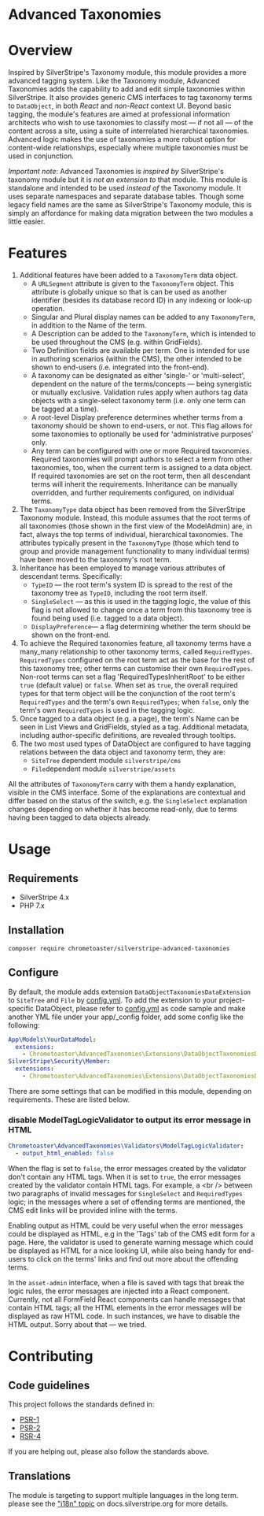 Advanced Taxonomies
===================


# Overview

Inspired by SilverStripe's Taxonomy module, this module provides a more advanced tagging system. Like the Taxonomy
module, Advanced Taxonomies adds the capability to add and edit simple taxonomies within SilverStripe. It also provides
generic CMS interfaces to tag taxonomy terms to `DataObject`, in both *React* and *non-React* context UI. Beyond basic
tagging, the module's features are aimed at professional information architects who wish to use taxonomies to classify
most — if not all — of the content across a site, using a suite of interrelated hierarchical taxonomies. Advanced logic
makes the use of taxonomies a more robust option for content-wide relationships, especially where multiple taxonomies
must be used in conjunction.

*Important note*: Advanced Taxonomies is _inspired by_ SilverStripe's taxonomy module but it is _not an extension to_
that module. This module is standalone and intended to be used _instead of_ the Taxonomy module. It uses separate
namespaces and separate database tables. Though some legacy field names are the same as SilverStripe's Taxonomy module,
this is simply an affordance for making data migration between the two modules a little easier.


# Features

1. Additional features have been added to a `TaxonomyTerm` data object. 
    * A `URLSegment` attribute is given to the `TaxonomyTerm` object. This attribute is globally unique so that is can
    be used as another identifier (besides its database record ID) in any indexing or look-up operation.
    * Singular and Plural display names can be added to any `TaxonomyTerm`, in addition to the Name of the term.
    * A Description can be added to the `TaxonomyTerm`, which is intended to be used throughout the CMS (e.g. within
    GridFields).
    * Two Definition fields are available per term. One is intended for use in authoring scenarios (within the CMS), the
    other intended to be shown to end-users (i.e. integrated into the front-end).
    * A taxonomy can be designated as either 'single-' or 'multi-select', dependent on the nature of the terms/concepts
    — being synergistic or mutually exclusive. Validation rules apply when authors tag data objects with a 
    single-select taxonomy term (i.e. only one term can be tagged at a time).
    * A root-level Display preference determines whether terms from a taxonomy should be shown to end-users, or not.
    This flag allows for some taxonomies to optionally be used for 'administrative purposes' only. 
    * Any term can be configured with one or more Required taxonomies. Required taxonomies will prompt authors to select
    a term from other taxonomies, too, when the current term is assigned to a data object. If required taxonomies are
    set on the root term, then all descendant terms will inherit the requirements. Inheritance can be manually
    overridden, and further requirements configured, on individual terms.
2. The `TaxonomyType` data object has been removed from the SilverStripe Taxonomy module. Instead, this module assumes
that the root terms of all taxonomies (those shown in the first view of the ModelAdmin) are, in fact, always the top
terms of individual, hierarchical taxonomies. The attributes typically present in the `TaxonomyType` (those which tend
to group and provide management functionality to many individual terms) have been moved to the taxonomy's root term. 
3. Inheritance has been employed to manage various attributes of descendant terms. Specifically:
    * `TypeID` — the root term's system ID is spread to the rest of the taxonomy tree as `TypeID`, including the root
    term itself. 
    * `SingleSelect` — as this is used in the tagging logic, the value of this flag is not allowed to change once a term
    from this taxonomy tree is found being used (i.e. tagged to a data object).
    * `DisplayPreference`— a flag determining whether the term should be shown on the front-end.
4. To achieve the Required taxonomies feature, all taxonomy terms have a many_many relationship to other taxonomy terms,
called `RequiredTypes`. `RequiredTypes` configured on the root term act as the base for the rest of this taxonomy tree;
other terms can customise their own `RequiredTypes`. Non-root terms can set a flag 'RequiredTypesInheritRoot' to be
either `true` (default value) or `false`. When set as `true`, the overall required types for that term object will be
the conjunction of the root term's `RequiredTypes` and the term's own `RequiredTypes`; when `false`, only the term's own
`RequiredTypes` is used in the tagging logic.
5. Once tagged to a data object (e.g. a page), the term's Name can be seen in List Views and GridFields, styled as a
tag. Additional metadata, including author-specific definitions, are revealed through tooltips.
6. The two most used types of DataObject are configured to have tagging relations between the data object and taxonomy
term, they are:
    * `SiteTree` dependent module `silverstripe/cms`
    * `File`dependent module `silverstripe/assets`

All the attributes of `TaxonomyTerm` carry with them a handy explanation, visible in the CMS interface. Some of the
explanations are contextual and differ based on the status of the switch, e.g. the `SingleSelect` explanation changes
depending on whether it has become read-only, due to terms having been tagged to data objects already.


# Usage

## Requirements

* SilverStripe 4.x
* PHP 7.x


## Installation

```composer
composer require chrometoaster/silverstripe-advanced-taxonomies
```
## Configure

By default, the module adds extension `DataObjectTaxonomiesDataExtension` to `SiteTree` and `File` by
[config.yml](_config/config.yml). To add the extension to your project-specific DataObject, please refer to
[config.yml](_config/config.yml) as code sample and make another YML file under your app/_config folder, add some config
like the following:

```yaml
App\Models\YourDataModel:
  extensions:
    - Chrometoaster\AdvancedTaxonomies\Extensions\DataObjectTaxonomiesDataExtension
SilverStripe\Security\Member:
  extensions:
    - Chrometoaster\AdvancedTaxonomies\Extensions\DataObjectTaxonomiesDataExtension
```

There are some settings that can be modified in this module, depending on requirements. These are listed below.

### disable ModelTagLogicValidator to output its error message in HTML

```yaml
Chrometoaster\AdvancedTaxonomies\Validators\ModelTagLogicValidator:
  - output_html_enabled: false
```
When the flag is set to `false`, the error messages created by the validator don't contain any HTML tags. When it is set
to `true`, the error messages created by the validator contain HTML tags. For example, a <br /\> between two paragraphs
of invalid messages for `SingleSelect` and `RequiredTypes` logic; in the messages where a set of offending terms are
mentioned, the CMS edit links will be provided inline with the terms.

Enabling output as HTML could be very useful when the error messages could be displayed as HTML, e.g in the 'Tags' tab
of the CMS edit form for a page. Here, the validator is used to generate warning message which could be displayed as
HTML for a nice looking UI, while also being handy for end-users to click on the terms' links and find out more about
the offending terms.

In the `asset-admin` interface, when a file is saved with tags that break the logic rules, the error messages are
injected into a React component. Currently, not all FormField React components can handle messages that contain HTML
tags; all the HTML elements in the error messages will be displayed as raw HTML code. In such instances, we have to
disable the HTML output. Sorry about that — we tried.


# Contributing

## Code guidelines

This project follows the standards defined in:

* [PSR-1](http://www.php-fig.org/psr/psr-1/)
* [PSR-2](http://www.php-fig.org/psr/psr-2/)
* [RSR-4](http://www.php-fig.org/psr/psr-4/)

If you are helping out, please also follow the standards above.

## Translations

The module is targeting to support multiple languages in the long term. please see the 
["i18n" topic](https://docs.silverstripe.org/en/developer_guides/i18n/) on docs.silverstripe.org for more details.